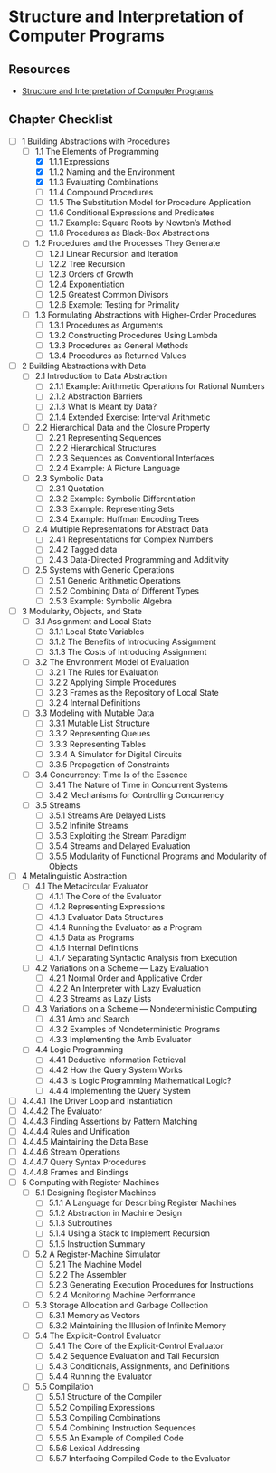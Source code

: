 # Structure and Interpretation of Computer Programs

Resources
---

- [Structure and Interpretation of Computer Programs][1]

<!-- Links -->
[1]: https://sarabander.github.io/sicp/html/index.xhtml#SEC_Contents

<!-- Links end -->


Chapter Checklist
---

- [ ] 1 Building Abstractions with Procedures
    - [ ] 1.1 The Elements of Programming
        - [x] 1.1.1 Expressions
        - [x] 1.1.2 Naming and the Environment
        - [x] 1.1.3 Evaluating Combinations
        - [ ] 1.1.4 Compound Procedures
        - [ ] 1.1.5 The Substitution Model for Procedure Application
        - [ ] 1.1.6 Conditional Expressions and Predicates
        - [ ] 1.1.7 Example: Square Roots by Newton’s Method
        - [ ] 1.1.8 Procedures as Black-Box Abstractions
    - [ ] 1.2 Procedures and the Processes They Generate
        - [ ] 1.2.1 Linear Recursion and Iteration
        - [ ] 1.2.2 Tree Recursion
        - [ ] 1.2.3 Orders of Growth
        - [ ] 1.2.4 Exponentiation
        - [ ] 1.2.5 Greatest Common Divisors
        - [ ] 1.2.6 Example: Testing for Primality
    - [ ] 1.3 Formulating Abstractions with Higher-Order Procedures
        - [ ] 1.3.1 Procedures as Arguments
        - [ ] 1.3.2 Constructing Procedures Using Lambda
        - [ ] 1.3.3 Procedures as General Methods
        - [ ] 1.3.4 Procedures as Returned Values
- [ ] 2 Building Abstractions with Data
    - [ ] 2.1 Introduction to Data Abstraction
        - [ ] 2.1.1 Example: Arithmetic Operations for Rational Numbers
        - [ ] 2.1.2 Abstraction Barriers
        - [ ] 2.1.3 What Is Meant by Data?
        - [ ] 2.1.4 Extended Exercise: Interval Arithmetic
    - [ ] 2.2 Hierarchical Data and the Closure Property
        - [ ] 2.2.1 Representing Sequences
        - [ ] 2.2.2 Hierarchical Structures
        - [ ] 2.2.3 Sequences as Conventional Interfaces
        - [ ] 2.2.4 Example: A Picture Language
    - [ ] 2.3 Symbolic Data
        - [ ] 2.3.1 Quotation
        - [ ] 2.3.2 Example: Symbolic Differentiation
        - [ ] 2.3.3 Example: Representing Sets
        - [ ] 2.3.4 Example: Huffman Encoding Trees
    - [ ] 2.4 Multiple Representations for Abstract Data
        - [ ] 2.4.1 Representations for Complex Numbers
        - [ ] 2.4.2 Tagged data
        - [ ] 2.4.3 Data-Directed Programming and Additivity
    - [ ] 2.5 Systems with Generic Operations
        - [ ] 2.5.1 Generic Arithmetic Operations
        - [ ] 2.5.2 Combining Data of Different Types
        - [ ] 2.5.3 Example: Symbolic Algebra
- [ ] 3 Modularity, Objects, and State
    - [ ] 3.1 Assignment and Local State
        - [ ] 3.1.1 Local State Variables
        - [ ] 3.1.2 The Benefits of Introducing Assignment
        - [ ] 3.1.3 The Costs of Introducing Assignment
    - [ ] 3.2 The Environment Model of Evaluation
        - [ ] 3.2.1 The Rules for Evaluation
        - [ ] 3.2.2 Applying Simple Procedures
        - [ ] 3.2.3 Frames as the Repository of Local State
        - [ ] 3.2.4 Internal Definitions
    - [ ] 3.3 Modeling with Mutable Data
        - [ ] 3.3.1 Mutable List Structure
        - [ ] 3.3.2 Representing Queues
        - [ ] 3.3.3 Representing Tables
        - [ ] 3.3.4 A Simulator for Digital Circuits
        - [ ] 3.3.5 Propagation of Constraints
    - [ ] 3.4 Concurrency: Time Is of the Essence
        - [ ] 3.4.1 The Nature of Time in Concurrent Systems
        - [ ] 3.4.2 Mechanisms for Controlling Concurrency
    - [ ] 3.5 Streams
        - [ ] 3.5.1 Streams Are Delayed Lists
        - [ ] 3.5.2 Infinite Streams
        - [ ] 3.5.3 Exploiting the Stream Paradigm
        - [ ] 3.5.4 Streams and Delayed Evaluation
        - [ ] 3.5.5 Modularity of Functional Programs and Modularity of Objects
- [ ] 4 Metalinguistic Abstraction
    - [ ] 4.1 The Metacircular Evaluator
        - [ ] 4.1.1 The Core of the Evaluator
        - [ ] 4.1.2 Representing Expressions
        - [ ] 4.1.3 Evaluator Data Structures
        - [ ] 4.1.4 Running the Evaluator as a Program
        - [ ] 4.1.5 Data as Programs
        - [ ] 4.1.6 Internal Definitions
        - [ ] 4.1.7 Separating Syntactic Analysis from Execution
    - [ ] 4.2 Variations on a Scheme — Lazy Evaluation
        - [ ] 4.2.1 Normal Order and Applicative Order
        - [ ] 4.2.2 An Interpreter with Lazy Evaluation
        - [ ] 4.2.3 Streams as Lazy Lists
    - [ ] 4.3 Variations on a Scheme — Nondeterministic Computing
        - [ ] 4.3.1 Amb and Search
        - [ ] 4.3.2 Examples of Nondeterministic Programs
        - [ ] 4.3.3 Implementing the Amb Evaluator
    - [ ] 4.4 Logic Programming
        - [ ] 4.4.1 Deductive Information Retrieval
        - [ ] 4.4.2 How the Query System Works
        - [ ] 4.4.3 Is Logic Programming Mathematical Logic?
        - [ ] 4.4.4 Implementing the Query System
- [ ] 4.4.4.1 The Driver Loop and Instantiation
- [ ] 4.4.4.2 The Evaluator
- [ ] 4.4.4.3 Finding Assertions by Pattern Matching
- [ ] 4.4.4.4 Rules and Unification
- [ ] 4.4.4.5 Maintaining the Data Base
- [ ] 4.4.4.6 Stream Operations
- [ ] 4.4.4.7 Query Syntax Procedures
- [ ] 4.4.4.8 Frames and Bindings
- [ ] 5 Computing with Register Machines
    - [ ] 5.1 Designing Register Machines
        - [ ] 5.1.1 A Language for Describing Register Machines
        - [ ] 5.1.2 Abstraction in Machine Design
        - [ ] 5.1.3 Subroutines
        - [ ] 5.1.4 Using a Stack to Implement Recursion
        - [ ] 5.1.5 Instruction Summary
    - [ ] 5.2 A Register-Machine Simulator
        - [ ] 5.2.1 The Machine Model
        - [ ] 5.2.2 The Assembler
        - [ ] 5.2.3 Generating Execution Procedures for Instructions
        - [ ] 5.2.4 Monitoring Machine Performance
    - [ ] 5.3 Storage Allocation and Garbage Collection
        - [ ] 5.3.1 Memory as Vectors
        - [ ] 5.3.2 Maintaining the Illusion of Infinite Memory
    - [ ] 5.4 The Explicit-Control Evaluator
        - [ ] 5.4.1 The Core of the Explicit-Control Evaluator
        - [ ] 5.4.2 Sequence Evaluation and Tail Recursion
        - [ ] 5.4.3 Conditionals, Assignments, and Definitions
        - [ ] 5.4.4 Running the Evaluator
    - [ ] 5.5 Compilation
        - [ ] 5.5.1 Structure of the Compiler
        - [ ] 5.5.2 Compiling Expressions
        - [ ] 5.5.3 Compiling Combinations
        - [ ] 5.5.4 Combining Instruction Sequences
        - [ ] 5.5.5 An Example of Compiled Code
        - [ ] 5.5.6 Lexical Addressing
        - [ ] 5.5.7 Interfacing Compiled Code to the Evaluator
